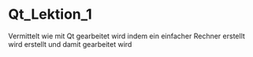 # Qt_Lektion_1

Vermittelt wie mit Qt gearbeitet wird indem ein einfacher 
Rechner erstellt wird erstellt und damit gearbeitet wird
